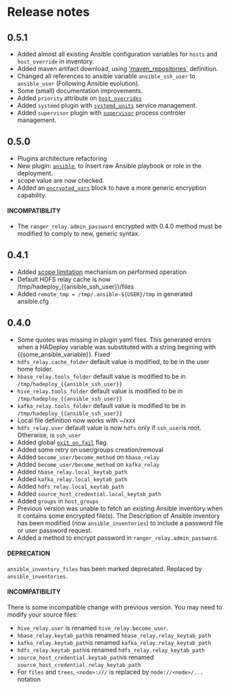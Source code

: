 # Release notes

## 0.5.1

- Added almost all existing Ansible configuration variables for `hosts` and `host_override` in inventory.
- Added maven artifact download, using ['maven_repositories`](../plugins_reference/files/maven_repositories) definition.
- Changed all references to ansible variable `ansible_ssh_user` to `ansible_user` (Following Ansible evolution).
- Some (small) documentation improvements.
- Added `priority` attribute on [`host_overrides`](../plugins_reference/inventory/host_overrides)
- Added `systemd` plugin with [`systemd_units`](../plugins_reference/systemd/systemd_units) service management.
- Added `supervisor` plugin with [`supervisor`](../plugins_reference/supervisor/supervisor_overview) process controler management.

## 0.5.0

- Plugins architecture refactoring
- New plugin: [`ansible`](../plugins_reference/ansible/ansible_overview), to insert raw Ansible playbook or role in the deployment.
- scope value are now checked.
- Added an [`encrypted_vars`](../plugins_reference/core/encrypted_vars) block to have a more generic encryption capability.

#### INCOMPATIBILITY

- The `ranger_relay.admin_password` encrypted with 0.4.0 method must be modified to comply to new, generic syntax.

## 0.4.1

- Added [scope limitation](./altering_scope) mechanism on performed operation
- Default HDFS relay cache is now /tmp/hadeploy_{{ansible_ssh_user}}/files
- Added `remote_tmp = /tmp/.ansible-${USER}/tmp` in generated ansible.cfg

## 0.4.0

- Some quotes was missing in plugin yaml files. This generated errors when a HADeploy variable was substituted with a string begining with {{some_ansible_variable}}. Fixed
- `hdfs_relay.cache_folder` default value is modified, to be in the user home folder.
- `hbase_relay.tools_folder` default value is modified to be in `/tmp/hadeploy_{{ansible_ssh_user}}`
- `hive_relay.tools_folder` default value is modified to be in `/tmp/hadeploy_{{ansible_ssh_user}}`
- `kafka_relay.tools_folder` default value is modified to be in `/tmp/hadeploy_{{ansible_ssh_user}}`
- Local file definition now works with ~/xxx
- `hdfs_relay.user` default value is now `hdfs` only if `ssh_user`is root. Otherwise, is `ssh_user`
- Added global [`exit_on_fail`](../plugins_reference/inventory/exit_on_fail) flag.
- Added some retry on user/groups creation/removal
- Added `become_user/become_method` on `hbase_relay`
- Added `become_user/become_method` on `kafka_relay`
- Added `hbase_relay.local_keytab_path`
- Added `kafka_relay.local_keytab_path`
- Added `hdfs_relay.local_keytab_path`
- Added `source_host_credential.local_keytab_path`
- Added `groups` in `host_groups`
- Previous version was unable to fetch an existing Ansible inventory when it contains some encrypted file(s). 
The Description of Ansible inventory has been modified (now `ansible_inventories`) to include a password file or user password request.
- Added a method to encrypt password in `ranger_relay.admin_password`.   

#### DEPRECATION

`ansible_inventory_files` has been marked deprecated. Replaced by `ansible_inventories`.

#### INCOMPATIBILITY

There is some incompatible change with previous version. You may need to modify your source files:

* `hive_relay.user` is renamed `hive_relay.become_user`.
* `hbase_relay.keytab_path`is renamed `hbase_relay.relay_keytab_path`
* `kafka_relay.keytab_path`is renamed `kafka_relay.relay_keytab_path`
* `hdfs_relay.keytab_path`is renamed `hdfs_relay.relay_keytab_path`
* `source_host_credential.keytab_path`is renamed `source_host_credential.relay_keytab_path`
* For `files` and `trees`, `<node>:///` is replaced by `node://<node>/...` notation

